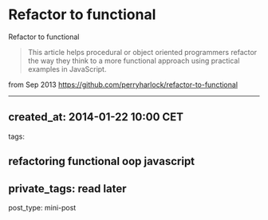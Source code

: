 # Refactor to functional

Refactor to functional

> This article helps procedural or object oriented programmers refactor the way they think to a more functional approach using practical examples in JavaScript.

from Sep 2013
https://github.com/perryharlock/refactor-to-functional

---
created_at: 2014-01-22 10:00 CET
---
tags:

refactoring
functional
oop
javascript
---
private_tags: read later
---
post_type: mini-post
